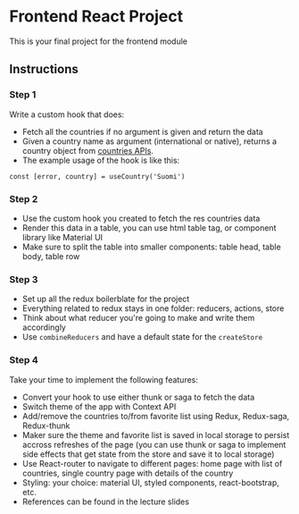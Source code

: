 # Frontend React Project

This is your final project for the frontend module

## Instructions

### Step 1

Write a custom hook that does:

- Fetch all the countries if no argument is given and return the data
- Given a country name as argument (international or native), returns a country object from [countries APIs](https://restcountries.eu/).
- The example usage of the hook is like this:

```
const [error, country] = useCountry('Suomi')
```

### Step 2

- Use the custom hook you created to fetch the res countries data
- Render this data in a table, you can use html table tag, or component library like Material UI
- Make sure to split the table into smaller components: table head, table body, table row

### Step 3
- Set up all the redux boilerblate for the project
- Everything related to redux stays in one folder: reducers, actions, store
- Think about what reducer you're going to make and write them accordingly
- Use `combineReducers` and have a default state for the `createStore`

### Step 4
Take your time to implement the following features:

- Convert your hook to use either thunk or saga to fetch the data
- Switch theme of the app with Context API
- Add/remove the countries to/from favorite list using Redux, Redux-saga, Redux-thunk
- Maker sure the theme and favorite list is saved in local storage to persist accross refreshes of the page (you can use thunk or saga to implement side effects that get state from the store and save it to local storage)
- Use React-router to navigate to different pages: home page with list of countries, single country page with details of the country
- Styling: your choice: material UI, styled components, react-bootstrap, etc.
- References can be found in the lecture slides


